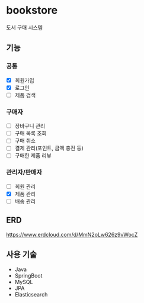 # bookstore
도서 구매 시스템

## 기능
### 공통
- [x] 회원가입
- [x] 로그인
- [ ] 제품 검색

### 구매자
- [ ] 장바구니 관리
- [ ] 구매 목록 조회
- [ ] 구매 취소
- [ ] 결제 관리(포인트, 금액 충전 등)
- [ ] 구매한 제품 리뷰

### 관리자/판매자
- [ ] 회원 관리
- [x] 제품 관리
- [ ] 배송 관리

## ERD
https://www.erdcloud.com/d/MmN2oLw626z9vWocZ

## 사용 기술
- Java
- SpringBoot
- MySQL
- JPA
- Elasticsearch
